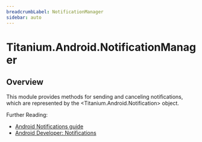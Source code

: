 ```yaml
---
breadcrumbLabel: NotificationManager
sidebar: auto
---
```


# Titanium.Android.NotificationManager

<ProxySummary/>

## Overview

This module provides methods for sending and canceling notifications,
which are represented by the <Titanium.Android.Notification> object.

Further Reading:

  * [Android Notifications guide](https://docs.appcelerator.com/platform/latest/#!/guide/Android_Notifications)
  * [Android Developer: Notifications](https://developer.android.com/guide/topics/ui/notifiers/notifications.html)

<ApiDocs/>
